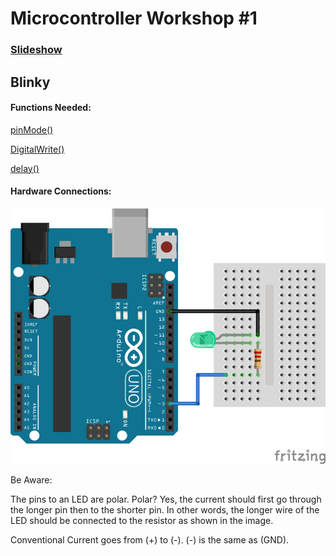 # Microcontroller Workshop #1

### [Slideshow](https://docs.google.com/presentation/d/1HxKwG2YP8kuC8n6aSQnQBgbOOyu-aBfIZHi6Qj4G6nU/edit?usp=sharing)


## Blinky

#### Functions Needed:

[pinMode()](https://docs.google.com/presentation/d/1HxKwG2YP8kuC8n6aSQnQBgbOOyu-aBfIZHi6Qj4G6nU/edit?usp=sharing)

[DigitalWrite()](https://www.arduino.cc/reference/en/language/functions/digital-io/digitalwrite/)

[delay()](https://www.arduino.cc/reference/en/language/functions/time/delay/)

#### Hardware Connections: 

![alt text]( https://github.com/jimenezjose/Microcontroller-Workshops/blob/master/Workshop_1/Images/Blinky_IMG.png "Schematic Overview")

Be Aware:

The pins to an LED are polar. Polar? Yes, the current should first go through the longer pin then to the shorter pin. In other words, the longer wire of the LED should be connected to the resistor as shown in the image. 

Conventional Current goes from (+) to (-). (-) is the same as (GND).
